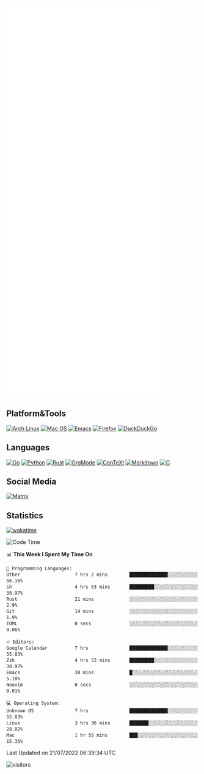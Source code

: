 ![Metrics](https://github.com/SteamedFish/SteamedFish/blob/master/github-metrics.svg)

## Platform&Tools

[![Arch Linux](https://img.shields.io/badge/ArchLinux-1793D1?logo=arch-linux&logoColor=fff&style=flat-square)](https://archlinux.org/)
[![Mac OS](https://img.shields.io/badge/MacOS-000000?style=flat-square&logo=macos&logoColor=F0F0F0)](https://www.apple.com/macos/)
[![Emacs](https://img.shields.io/badge/Emacs-%237F5AB6.svg?&style=flat-square&logo=gnu-emacs&logoColor=white)](https://www.gnu.org/software/emacs/)
[![Firefox](https://img.shields.io/badge/Firefox-FF7139?style=flat-square&logo=Firefox-Browser&logoColor=white)](https://firefox.com/)
[![DuckDuckGo](https://img.shields.io/badge/DuckDuckGo-DE5833?style=flat-square&logo=DuckDuckGo&logoColor=white)](https://duckduckgo.com/)

## Languages

[![Go](https://img.shields.io/badge/Golang-%2300ADD8.svg?style=flat-square&logo=go&logoColor=white)](https://golang.org/)
[![Python](https://img.shields.io/badge/Python-3670A0?style=flat-square&logo=python&logoColor=ffdd54)](https://www.python.org/)
[![Rust](https://img.shields.io/badge/Rust-%23000000.svg?style=flat-square&logo=rust&logoColor=white)](https://www.rust-lang.org/)
[![OrgMode](https://img.shields.io/badge/OrgMode-%23000000.svg?style=flat-square&logo=org&logoColor=white)](https://orgmode.org/)
[![ConTeXt](https://img.shields.io/badge/ConTeXt-%23008080.svg?style=flat-square&logo=latex&logoColor=white)](https://contextgarden.net/)
[![Markdown](https://img.shields.io/badge/MarkDown-%23000000.svg?style=flat-square&logo=markdown&logoColor=white)](https://daringfireball.net/projects/markdown/)
[![C](https://img.shields.io/badge/C-%2300599C.svg?style=flat-square&logo=c&logoColor=white)](https://www.iso.org/standard/74528.html)

## Social Media

[![Matrix](https://img.shields.io/badge/SteamedFish-2CA5E0?style=social&logo=matrix&logoColor=black)](https://matrix.to/#/@i:steamedfish.org)

## Statistics
[![wakatime](https://wakatime.com/badge/user/168280d6-fcf2-4b4f-ad3a-dc4612f35b38.svg)](https://wakatime.com/@168280d6-fcf2-4b4f-ad3a-dc4612f35b38)

<!--START_SECTION:waka-->
![Code Time](http://img.shields.io/badge/Code%20Time-1%2C924%20hrs%2016%20mins-blue)

📊 **This Week I Spent My Time On** 

```text
💬 Programming Languages: 
Other                    7 hrs 2 mins        ██████████████░░░░░░░░░░░   56.16% 
sh                       4 hrs 53 mins       █████████░░░░░░░░░░░░░░░░   38.97% 
Rust                     21 mins             ░░░░░░░░░░░░░░░░░░░░░░░░░   2.9% 
Git                      14 mins             ░░░░░░░░░░░░░░░░░░░░░░░░░   1.9% 
TOML                     0 secs              ░░░░░░░░░░░░░░░░░░░░░░░░░   0.06%

🔥 Editors: 
Google Calendar          7 hrs               ██████████████░░░░░░░░░░░   55.83% 
Zsh                      4 hrs 53 mins       █████████░░░░░░░░░░░░░░░░   38.97% 
Emacs                    38 mins             █░░░░░░░░░░░░░░░░░░░░░░░░   5.18% 
Neovim                   0 secs              ░░░░░░░░░░░░░░░░░░░░░░░░░   0.01%

💻 Operating System: 
Unknown OS               7 hrs               ██████████████░░░░░░░░░░░   55.83% 
Linux                    3 hrs 36 mins       ███████░░░░░░░░░░░░░░░░░░   28.82% 
Mac                      1 hr 55 mins        ███░░░░░░░░░░░░░░░░░░░░░░   15.35%

```


 Last Updated on 21/07/2022 06:39:34 UTC
<!--END_SECTION:waka-->

![visitors](https://visitor-badge.laobi.icu/badge?page_id=SteamedFish.SteamedFish)
